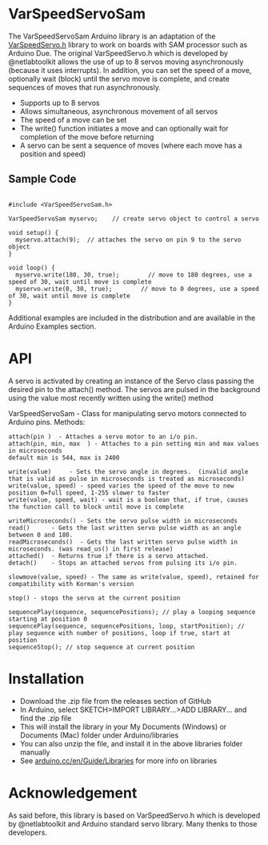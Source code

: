 VarSpeedServoSam
===============

The VarSpeedServoSam Arduino library is an adaptation of the [VarSpeedServo.h](https://github.com/netlabtoolkit/VarSpeedServo) library to work on boards with SAM processor such as Arduino Due. The original VarSpeedServo.h which is developed by @netlabtoolkit allows the use of up to 8 servos moving asynchronously (because it uses interrupts). In addition, you can set the speed of a move, optionally wait (block) until the servo move is complete, and create sequences of moves that run asynchronously.

* Supports up to 8 servos
* Allows simultaneous, asynchronous movement of all servos
* The speed of a move can be set
* The write() function initiates a move and can optionally wait for completion of the move before returning
* A servo can be sent a sequence of moves (where each move has a position and speed)

Sample Code
----------------------------

```

#include <VarSpeedServoSam.h> 
 
VarSpeedServoSam myservo;    // create servo object to control a servo 
 
void setup() {
  myservo.attach(9);  // attaches the servo on pin 9 to the servo object 
} 
 
void loop() {
  myservo.write(180, 30, true);        // move to 180 degrees, use a speed of 30, wait until move is complete
  myservo.write(0, 30, true);        // move to 0 degrees, use a speed of 30, wait until move is complete
}
```

Additional examples are included in the distribution and are available in the Arduino Examples section.

API
================

A servo is activated by creating an instance of the Servo class passing the desired pin to the attach() method. The servos are pulsed in the background using the value most recently written using the write() method
 
VarSpeedServoSam - Class for manipulating servo motors connected to Arduino pins. Methods:

	attach(pin )  - Attaches a servo motor to an i/o pin.
	attach(pin, min, max  ) - Attaches to a pin setting min and max values in microseconds
	default min is 544, max is 2400  

	write(value)     - Sets the servo angle in degrees.  (invalid angle that is valid as pulse in microseconds is treated as microseconds)
	write(value, speed) - speed varies the speed of the move to new position 0=full speed, 1-255 slower to faster
	write(value, speed, wait) - wait is a boolean that, if true, causes the function call to block until move is complete

	writeMicroseconds() - Sets the servo pulse width in microseconds 
	read()      - Gets the last written servo pulse width as an angle between 0 and 180. 
	readMicroseconds()  - Gets the last written servo pulse width in microseconds. (was read_us() in first release)
	attached()  - Returns true if there is a servo attached. 
	detach()    - Stops an attached servos from pulsing its i/o pin. 

	slowmove(value, speed) - The same as write(value, speed), retained for compatibility with Korman's version

	stop() - stops the servo at the current position

	sequencePlay(sequence, sequencePositions); // play a looping sequence starting at position 0
	sequencePlay(sequence, sequencePositions, loop, startPosition); // play sequence with number of positions, loop if true, start at position
	sequenceStop(); // stop sequence at current position

Installation
=============

* Download the .zip file from the releases section of GitHub
* In Arduino, select SKETCH>IMPORT LIBRARY...>ADD LIBRARY... and find the .zip file
* This will install the library in your My Documents (Windows) or Documents (Mac) folder under Arduino/libraries
* You can also unzip the file, and install it in the above libraries folder manually
* See [arduino.cc/en/Guide/Libraries](http://arduino.cc/en/Guide/Libraries) for more info on libraries

Acknowledgement
=============

As said before, this library is based on VarSpeedServo.h which is developed by @netlabtoolkit and Arduino standard servo library. Many thenks to those developers.
